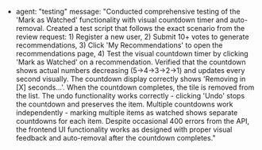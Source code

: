   - agent: "testing"
    message: "Conducted comprehensive testing of the 'Mark as Watched' functionality with visual countdown timer and auto-removal. Created a test script that follows the exact scenario from the review request: 1) Register a new user, 2) Submit 10+ votes to generate recommendations, 3) Click 'My Recommendations' to open the recommendations page, 4) Test the visual countdown timer by clicking 'Mark as Watched' on a recommendation. Verified that the countdown shows actual numbers decreasing (5→4→3→2→1) and updates every second visually. The countdown display correctly shows 'Removing in [X] seconds...'. When the countdown completes, the tile is removed from the list. The undo functionality works correctly - clicking 'Undo' stops the countdown and preserves the item. Multiple countdowns work independently - marking multiple items as watched shows separate countdowns for each item. Despite occasional 400 errors from the API, the frontend UI functionality works as designed with proper visual feedback and auto-removal after the countdown completes."